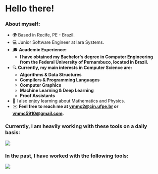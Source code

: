 Hello there!
=====================================================================================================================================================

<!--Software Engineer
--------------------------------------------------------------------------------
-->

### About myself:
* 🌍  Based in Recife, PE - Brazil.
* 💻 Junior Software Engineer at Iara Systems.
* 🎓 __Academic Experience:__
  * __I have obtained my Bachelor's degree in Computer Engineering from the Federal University of Pernambuco, located in Brazil.__
* 🔍 __Currently, my main interests in Computer Science are:__
  * __Algorithms & Data Structures__
  * __Compilers & Programming Languages__
  * __Computer Graphics__
  * __Machine Learning & Deep Learning__
  * __Proof Assistants__
* 🤠 I also enjoy learning about Mathematics and Physics.
* ✉️  __Feel free to reach me at [vmmc2@cin.ufpe.br](mailto:vmmc2@cin.ufpe.br) or [vmmc5910@gmail.com](mailto:vmmc5910@gmail.com).__

### Currently, I am heavily working with these tools on a daily basis:
<p align="left">
  <a href="https://skillicons.dev">
    <img src="https://skillicons.dev/icons?i=cpp,python,cmake,opencv,docker,git,gitlab" />
  </a>
</p>

### In the past, I have worked with the following tools:
<p align="left">
  <a href="https://skillicons.dev">
    <img src="https://skillicons.dev/icons?i=ts,js,html,css,react,tailwind,django,express,postgresql,github" />
  </a>
</p>
